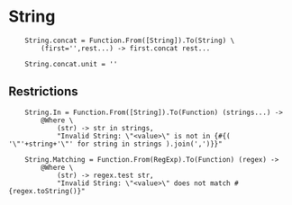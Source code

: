 # String


		
		String.concat = Function.From([String]).To(String) \
			(first='',rest...) -> first.concat rest...
		
		String.concat.unit = ''

## Restrictions

		
		String.In = Function.From([String]).To(Function) (strings...) ->
			@Where \
				(str) -> str in strings,
				"Invalid String: \"<value>\" is not in {#{( '\"'+string+'\"' for string in strings ).join(',')}}"
				
		String.Matching = Function.From(RegExp).To(Function) (regex) ->
			@Where \
				(str) -> regex.test str,
				"Invalid String: \"<value>\" does not match #{regex.toString()}"
				
